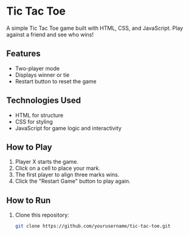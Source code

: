 # Tic Tac Toe

A simple Tic Tac Toe game built with HTML, CSS, and JavaScript. Play against a friend and see who wins!

## Features
- Two-player mode
- Displays winner or tie
- Restart button to reset the game

## Technologies Used
- HTML for structure
- CSS for styling
- JavaScript for game logic and interactivity

## How to Play
1. Player X starts the game.
2. Click on a cell to place your mark.
3. The first player to align three marks wins.
4. Click the "Restart Game" button to play again.

## How to Run
1. Clone this repository:
   ```bash
   git clone https://github.com/yourusername/tic-tac-toe.git
